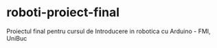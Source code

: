 # roboti-proiect-final
Proiectul final pentru cursul de Introducere in robotica cu Arduino - FMI, UniBuc
